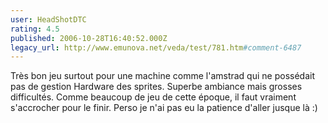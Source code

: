 ```yaml
---
user: HeadShotDTC
rating: 4.5
published: 2006-10-28T16:40:52.000Z
legacy_url: http://www.emunova.net/veda/test/781.htm#comment-6487
---
```

Très bon jeu surtout pour une machine comme l'amstrad qui ne possédait pas de gestion Hardware des sprites. Superbe ambiance mais grosses difficultés. Comme beaucoup de jeu de cette époque, il faut vraiment s'accrocher pour le finir. Perso je n'ai pas eu la patience d'aller jusque là :)